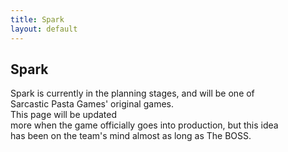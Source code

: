 ```yaml
---
title: Spark
layout: default
--- 
```

<h2>
  Spark
</h2>
<article>
  <p>
    Spark is currently in the planning stages, and will be one of <br /> Sarcastic Pasta Games' original games.<br />
    This page will be
    updated<br /> more when the game officially goes into production, but this idea<br /> has been on the team's mind
    almost as long as
    The BOSS.
  </p>
</article>